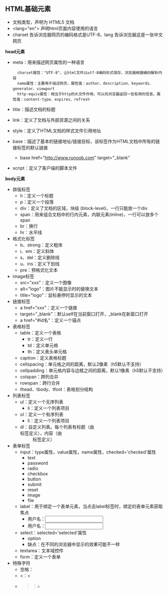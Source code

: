 
## HTML基础元素 ##

* <!DOCTYPE html> 文档类型，声明为 HTML5 文档
* <lang="en"> 声明html页面内容使用的语言
* charset 告诉浏览器网页的编码格式是UTF-8，lang 告诉浏览器这是一张中文网页

**head元素**

* meta：用来描述网页属性的一种语言

		charset属性："UTF-8"，让html文件以utf-8编码形式保存，浏览器根据编码解析内容
		name属性：主要用于描述网页，属性值：author、description、keywords、generator、viewport
		http-equiv属性：相当于http的头文件作用，可以向浏览器返回一些有用的信息。属性值：content-type、expires、refresh
* title：描述文档的标题
* link：定义了文档与外部资源之间的关系
* style：定义了HTML文档的样式文件引用地址
* base：描述了基本的链接地址/链接目标，该标签作为HTML文档中所有的链接标签的默认链接
	* base href="http://www.runoob.com" target="_blank" 	
* script：定义了客户端的脚本文件


**body元素**

* 排版标签
	* h：定义一个标题
	* p：定义一个段落
	* div：定义了文档的区域，块级 (block-level)，一行只能放一个div
	* span：用来组合文档中的行内元素，内联元素(inline)，一行可以放多个span
	* br：换行
	* hr：水平线
* 格式化标签
	* b、strong：定义粗体
	* i、em：定义斜体
	* s、del：定义删除线
	* u、ins：定义下划线
	* pre：预格式化文本
* image标签 
	* src="xxx"：定义一个图像
	* alt="logo"：图片不能显示时的替换文本
	* title="logo"：鼠标悬停时显示的文本
* 链接标签 
	* a href="xxx"：定义一个链接
	* target="_blank"：默认self在当前窗口打开，_blank在新窗口打开
	* a href="#id名"：定义一个锚点
* 表格标签
	* table：定义一个表格
		* tr：定义一行
		* td：定义单元格
		* th：定义表头单元格
	* caption：定义表格标题
	* cellspacing：单元格之间的距离，默认2像素（h5默认不支持）
	* cellpadding：单元格内容与边框之间的距离，默认1像素（h5默认不支持）
	* colspan：跨列合并
	* rowspan：跨行合并
	* thead、tbody、tfoot：表格划分结构
* 列表标签
	* ul：定义一个无序列表
		* li：定义一个列表项目  
	* ol：定义一个有序列表
		* li：定义一个列表项目  
	* dl：自定义列表。每个列表有标题（由 <dt> 标签定义），内容（由 <dd> 标签定义）
* 表单标签
	* input：type属性，value属性，name属性，checked='checked'属性 
		* text
		* password
		* radio
		* checkbox
		* button
		* submit
		* reset
		* image
		* file
	* label：用于绑定一个表单元素，当点击label标签时，绑定的表单元素获取焦点
		* <label>用户名：<input type="text"/></label>
		* <label for='username'>用户名：</label><input id='username' type="text"/>
	* select：selected='selected'属性 
		* option 
		* 缺点：在不同的浏览器中显示的效果可能不一样
	* textarea：文本域控件 	
	* form：定义一个表单
* 特殊字符
	* 空格：&nbsp;
	* <：&lt;
	* >：&gt;
